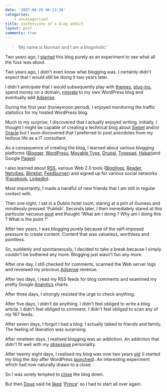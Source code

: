 ```yaml
---
date: '2007-08-29 06:13:38'
categories:
    - uncategorised
title: confessions of a blog addict
layout: post
comments: true
---
```


> 'My name is Norman and I am a blogoholic.'

Two years ago, I
[started](http://www.nbrightside.com/blog/2005/08/23/firefox-and-thunderbird/)
this blog purely as an experiment to see what all the fuss was about.

Two years ago, I didn't even know what blogging was. I certainly didn't
expect that I would still be doing it two years later.

I didn't anticipate that I would subsequently play with
[themes](http://www.nbrightside.com/blog/2006/10/10/improving-on-perfection/),
[plug-ins](http://www.nbrightside.com/blog/2006/10/16/couple-of-useful-wordpress-plugins/),
spend money on a domain,
[migrate](http://www.nbrightside.com/blog/2006/09/30/from-wordpresscom-to-wordpressorg/)
to my own WordPress blog and eventually add
[Adsense](http://www.nbrightside.com/blog/2007/05/23/sit-back-and-watch-the-money-roll-in/).

During the first year (honeymoon period), I enjoyed monitoring the
traffic statistics for my hosted WordPress blog.

Much to my surprise, I discovered that I actually enjoyed writing.
Initially, I thought I might be capable of creating a technical blog
about [Siebel](http://www.nbrightside.com/drupal/) and/or
[Oracle](http://www.nbrightside.com/blog/2006/02/20/introduction-to-etl-for-oracle/)
but I soon discovered that I preferred to post anecdotes from my tedious
life as a IT consultant.

As a consequence of creating the blog, I learned about various blogging
platforms ([Blogger](http://www.blogger.com/),
[WordPress](http://wordpress.com/), [Movable
Type](http://www.nbrightside.com/MT/), [Drupal](http://drupal.org/),
[Typepad](http://www.typepad.com/),
[Habari](http://www.nbrightside.com/blog/2007/01/24/fun-with-habari/)and
Google
[Pages](http://www.nbrightside.com/blog/2006/02/23/google-launches-google-err-page-creator/))

I also learned about
[RSS](http://www.nbrightside.com/blog/2005/12/13/comparison-of-rss-readers/),
various Web 2.0 tools
([Bloglines](http://www.nbrightside.com/blog/2005/12/16/xmas-present-for-bloglines-users/),
[Reader](http://www.nbrightside.com/blog/2007/02/18/resisting-the-lure-of-google-reader/),
[Netvibes](http://www.nbrightside.com/blog/2006/05/25/good-vibes-from-netvibes/),
[Blinklist](http://www.nbrightside.com/blog/2005/11/01/comparison-of-blinklist-delicious-and-furl/),
[Feedburner](http://www.nbrightside.com/blog/2007/05/26/blog-milestone/))
and signed up for various social networks
([Facebook](http://www.nbrightside.com/blog/2007/07/25/facebook-penetration-of-corporate-america/),
[LinkedIn](http://www.nbrightside.com/blog/2006/03/03/linkedincom/)).

Most importantly, I made a handful of new friends that I am still in
regular contact with.

Then one night, I sat in a Dublin hotel room, staring at a pint of
Guiness and mindlessly pressed 'Publish'. Seconds later, I then
immediately stared at this particular vacuous
[post](http://www.nbrightside.com/blog/2007/07/30/how-fast-is-google-blog-search/)
and thought 'What am I doing ? Why am I doing this ? What is the point
?'

After two years, I was blogging purely because of the self-imposed
pressure to create content. Content that was valueless, worthless and
pointless.

So, suddenly and spontaneously, I decided to take a break because I
simply couldn't be bothered any more. Blogging just wasn't fun any more.

After one day, I still checked for comments, scanned the Web server logs
and reviewed my precious
[Adsense](http://www.nbrightside.com/blog/2007/06/12/adsense-update/)
revenue.

After two days, I read my RSS feeds for blog comments and examined my
pretty Google
[Analytics](http://www.nbrightside.com/blog/2007/01/06/traffic-report/)
charts.

After three days, I strongly resisted the urge to check anything.

After five days, I didn't do anything. I didn't feel obliged to write a
blog article. I didn't feel obliged to comment. I didn't feel obliged to
scan any of my 167 feeds.

After seven days, I forgot I had a blog. I actually talked to friends
and family. The feeling of liberation was surprising.

After nineteen days, I realised blogging was an addiction. An addiction
that didn't fit well with my
[obsessive](http://www.nbrightside.com/blog/2006/04/03/david-beckham-and-i/)
personality.

After twenty eight days, I realised my blog was now two years
[old](http://www.nbrightside.com/blog/2006/08/22/blog-anniversary/) (I
started my blog the day after WordPress
[launched](http://wordpress.com/blog/2007/08/21/2nd-birthday/)). An
interesting experiment which had now naturally drawn to a close.

So I was sorely tempted to
[close](http://www.nbrightside.com/blog/2006/06/02/half-time-scoreboard/)
the blog down.

But then [Doug](http://oracledoug.com/) said he
[liked](http://oracledoug.com/blog/index.php?/archives/1310-It-Must-Be-Prince.html)
'[Prince](http://www.nbrightside.com/blog/2007/07/16/planet-earth-by-prince/)'
so I had to start all over again.
